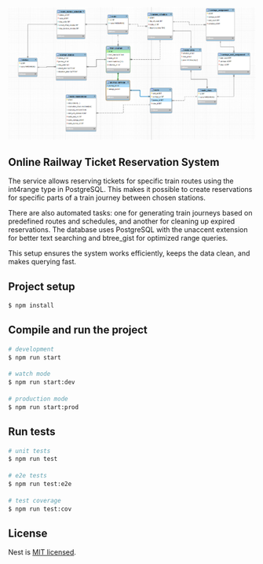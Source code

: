 ![plot](./erd.png)

## Online Railway Ticket Reservation System
The service allows reserving tickets for specific train routes using the int4range type in PostgreSQL. This makes it possible to create reservations for specific parts of a train journey between chosen stations.

There are also automated tasks: one for generating train journeys based on predefined routes and schedules, and another for cleaning up expired reservations. The database uses PostgreSQL with the unaccent extension for better text searching and btree_gist for optimized range queries.

This setup ensures the system works efficiently, keeps the data clean, and makes querying fast.

## Project setup

```bash
$ npm install
```

## Compile and run the project

```bash
# development
$ npm run start

# watch mode
$ npm run start:dev

# production mode
$ npm run start:prod
```

## Run tests

```bash
# unit tests
$ npm run test

# e2e tests
$ npm run test:e2e

# test coverage
$ npm run test:cov
```

## License

Nest is [MIT licensed](https://github.com/nestjs/nest/blob/master/LICENSE).
